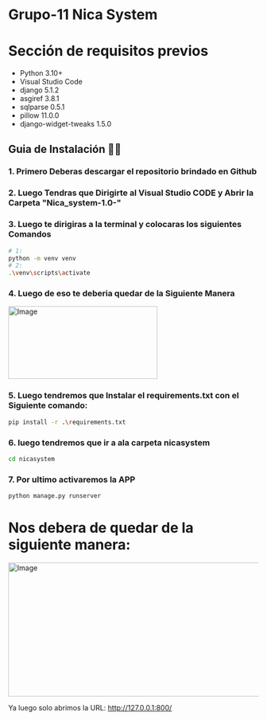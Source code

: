 # Grupo-11 Nica System

# Sección de requisitos previos
- Python 3.10+
- Visual Studio Code
- django 5.1.2
- asgiref 3.8.1
- sqlparse 0.5.1
- pillow 11.0.0
- django-widget-tweaks 1.5.0

## Guia de Instalación 👨‍💻

### 1. Primero Deberas descargar el repositorio brindado en Github
### 2. Luego Tendras que Dirigirte al Visual Studio CODE y Abrir la Carpeta "Nica_system-1.0-"
### 3. Luego te dirigiras a la terminal y colocaras los siguientes Comandos

```bash
# 1:
python -m venv venv
# 2:
.\venv\scripts\activate
```
### 4. Luego de eso te deberia quedar de la Siguiente Manera
<img width="300" height="146" alt="Image" src="https://github.com/user-attachments/assets/8dcbcf26-aa58-45b4-936a-ea5afce666b0" />

### 5. Luego tendremos que Instalar el requirements.txt con el Siguiente comando:
```bash
pip install -r .\requirements.txt
```
### 6. luego tendremos que ir a ala carpeta nicasystem
```bash
cd nicasystem
```
### 7. Por ultimo activaremos la APP
```bash
python manage.py runserver
```
# Nos debera de quedar de la siguiente manera:
<img width="895" height="269" alt="Image" src="https://github.com/user-attachments/assets/8068029b-e1db-4154-805e-29b71f213638" />

Ya luego solo abrimos la URL: http://127.0.0.1:800/
